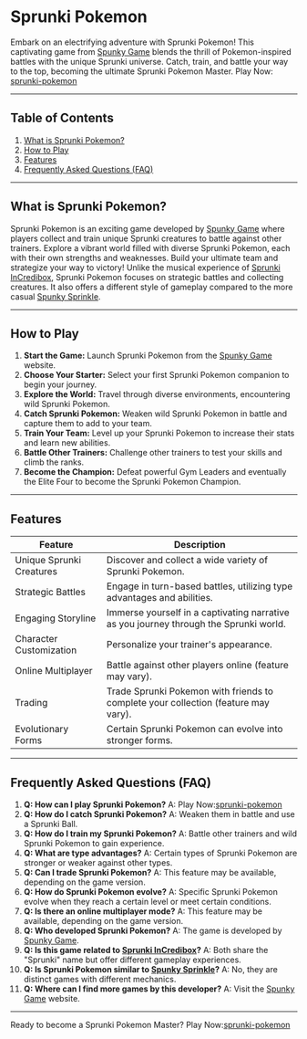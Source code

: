 # Sprunki Pokemon

Embark on an electrifying adventure with Sprunki Pokemon!  This captivating game from [Spunky Game](https://spunky.games) blends the thrill of Pokemon-inspired battles with the unique Sprunki universe.  Catch, train, and battle your way to the top, becoming the ultimate Sprunki Pokemon Master. Play Now: [sprunki-pokemon](https://spunky.games/sprunki-pokemon)

---

## Table of Contents

1. [What is Sprunki Pokemon?](#what-is-sprunki-pokemon)
2. [How to Play](#how-to-play)
3. [Features](#features)
4. [Frequently Asked Questions (FAQ)](#faq)

---

## What is Sprunki Pokemon? <a name="what-is-sprunki-pokemon"></a>

Sprunki Pokemon is an exciting game developed by [Spunky Game](https://spunky.games) where players collect and train unique Sprunki creatures to battle against other trainers.  Explore a vibrant world filled with diverse Sprunki Pokemon, each with their own strengths and weaknesses.  Build your ultimate team and strategize your way to victory! Unlike the musical experience of [Sprunki InCredibox](https://sprunki.es/), Sprunki Pokemon focuses on strategic battles and collecting creatures. It also offers a different style of gameplay compared to the more casual [Spunky Sprinkle](https://spunky.games/spunky-sprinkle).

---

## How to Play <a name="how-to-play"></a>

1. **Start the Game:**  Launch Sprunki Pokemon from the [Spunky Game](https://spunky.games) website.
2. **Choose Your Starter:** Select your first Sprunki Pokemon companion to begin your journey.
3. **Explore the World:**  Travel through diverse environments, encountering wild Sprunki Pokemon.
4. **Catch Sprunki Pokemon:** Weaken wild Sprunki Pokemon in battle and capture them to add to your team.
5. **Train Your Team:**  Level up your Sprunki Pokemon to increase their stats and learn new abilities.
6. **Battle Other Trainers:** Challenge other trainers to test your skills and climb the ranks.
7. **Become the Champion:** Defeat powerful Gym Leaders and eventually the Elite Four to become the Sprunki Pokemon Champion.


---

## Features <a name="features"></a>

| Feature | Description |
|---|---|
| Unique Sprunki Creatures | Discover and collect a wide variety of Sprunki Pokemon. |
| Strategic Battles |  Engage in turn-based battles, utilizing type advantages and abilities. |
| Engaging Storyline |  Immerse yourself in a captivating narrative as you journey through the Sprunki world. |
| Character Customization |  Personalize your trainer's appearance. |
| Online Multiplayer |  Battle against other players online (feature may vary). |
| Trading | Trade Sprunki Pokemon with friends to complete your collection (feature may vary). |
| Evolutionary Forms |  Certain Sprunki Pokemon can evolve into stronger forms. |



---

## Frequently Asked Questions (FAQ) <a name="faq"></a>

1. **Q: How can I play Sprunki Pokemon?** A: Play Now:[sprunki-pokemon](https://spunky.games/sprunki-pokemon)
2. **Q: How do I catch Sprunki Pokemon?** A: Weaken them in battle and use a Sprunki Ball.
3. **Q: How do I train my Sprunki Pokemon?** A: Battle other trainers and wild Sprunki Pokemon to gain experience.
4. **Q: What are type advantages?** A: Certain types of Sprunki Pokemon are stronger or weaker against other types.
5. **Q: Can I trade Sprunki Pokemon?** A: This feature may be available, depending on the game version.
6. **Q: How do Sprunki Pokemon evolve?** A: Specific Sprunki Pokemon evolve when they reach a certain level or meet certain conditions.
7. **Q:  Is there an online multiplayer mode?** A:  This feature may be available, depending on the game version.
8. **Q: Who developed Sprunki Pokemon?** A:  The game is developed by [Spunky Game](https://spunky.games).
9. **Q: Is this game related to [Sprunki InCredibox](https://sprunki.es/)?** A: Both share the "Sprunki" name but offer different gameplay experiences.
10. **Q: Is Sprunki Pokemon similar to [Spunky Sprinkle](https://spunky.games/spunky-sprinkle)?** A: No, they are distinct games with different mechanics.
11. **Q: Where can I find more games by this developer?** A: Visit the [Spunky Game](https://spunky.games) website.

---

Ready to become a Sprunki Pokemon Master? Play Now:[sprunki-pokemon](https://spunky.games/sprunki-pokemon)
